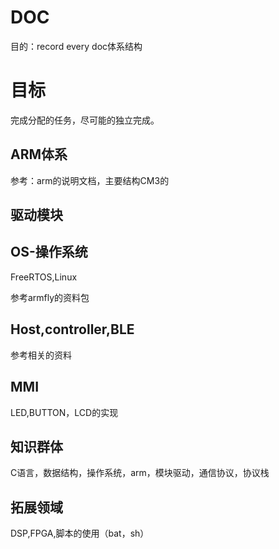 # DOC
目的：record every doc体系结构



# 目标

完成分配的任务，尽可能的独立完成。

## ARM体系

参考：arm的说明文档，主要结构CM3的

## 驱动模块



## OS-操作系统

FreeRTOS,Linux

参考armfly的资料包



## Host,controller,BLE

参考相关的资料



## MMI

LED,BUTTON，LCD的实现



## 知识群体

C语言，数据结构，操作系统，arm，模块驱动，通信协议，协议栈



## 拓展领域

DSP,FPGA,脚本的使用（bat，sh）



## 